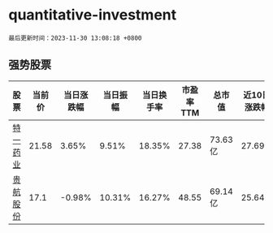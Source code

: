 # quantitative-investment

`最后更新时间：2023-11-30 13:08:18 +0800`

## 强势股票

|股票|当前价|当日涨跌幅|当日振幅|当日换手率|市盈率TTM|总市值|近10日涨跌幅|
|----|----|----|----|----|----|----|----|
|[特一药业](https://xueqiu.com/S/SZ002728)|21.58|3.65%|9.51%|18.35%|27.38|73.63亿|27.69%|
|[贵航股份](https://xueqiu.com/S/SH600523)|17.1|-0.98%|10.31%|16.27%|48.55|69.14亿|25.64%|
